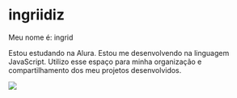 # ingriidiz

Meu nome é: ingrid

Estou estudando na Alura.
Estou me desenvolvendo na linguagem JavaScript.
Utilizo esse espaço para minha organização e compartilhamento dos meu projetos desenvolvidos.


![](https://media1.tenor.com/m/sJdRW2FkLzMAAAAC/kisses-blowing.gif )
